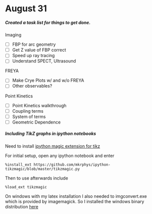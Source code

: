 # August 31

##### Created a task list for things to get done.

Imaging
- [ ] FBP for arc geometry
- [ ] Get Z value of FBP correct
- [ ] Speed up ray tracing
- [ ] Understand SPECT, Ultrasound

FREYA
- [ ] Make Crye Plots w/ and w/o FREYA
- [ ] Other observables?

Point Kinetics
- [ ] Point Kinetics walkthrough
- [ ] Coupling terms
- [ ] System of terms
- [ ] Geometric Dependence

##### Including TikZ graphs in ipython notebooks

Need to install [ipython magic extension for tikz](https://github.com/mkrphys/ipython-tikzmagic)

For initial setup, open any ipython notebook and enter 

`%install_ext https://github.com/mkrphys/ipython-tikzmagic/blob/master/tikzmagic.py`

Then to use afterwards include

`%load_ext tikzmagic`

On windows with my latex installation I also needed to imgconvert.exe which is provided by imagemagick. So I installed the windows binary distribution [here](http://www.imagemagick.org/script/binary-releases.php#windows)
